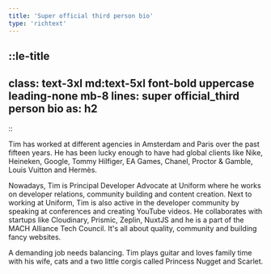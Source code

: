 ```yaml
---
title: 'Super official third person bio'
type: 'richtext'
---
```


::le-title
---
class: text-3xl md:text-5xl font-bold uppercase leading-none mb-8
lines: super official_third person bio
as: h2
---
::

<p class="text-xl mb-8 leading-relaxed">
  Tim has worked at different agencies in Amsterdam and Paris over the
  past fifteen years. He has been lucky enough to have had global
  clients like Nike, Heineken, Google, Tommy Hilfiger, EA Games, Chanel,
  Proctor & Gamble, Louis Vuitton and Hermès.
</p>

<p class="text-xl mb-8 leading-relaxed">
  Nowadays, Tim is Principal Developer Advocate at Uniform where he
  works on developer relations, community building and content creation.
  Next to working at Uniform, Tim is also active in the developer
  community by speaking at conferences and creating YouTube videos. He
  collaborates with startups like Cloudinary, Prismic, Zeplin, NuxtJS
  and he is a part of the MACH Alliance Tech Council. It's all about
  quality, community and building fancy websites.
</p>

<p class="text-xl mb-8 leading-relaxed">
  A demanding job needs balancing. Tim plays guitar and loves family
  time with his wife, cats and a two little corgis called Princess
  Nugget and Scarlet.
</p>